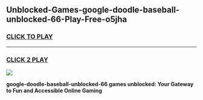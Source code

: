 
## Unblocked-Games-google-doodle-baseball-unblocked-66-Play-Free-o5jha
<h3>
<a href="https://premium76.site?title=google-doodle-baseball-unblocked-66&ref=15A">CLICK TO PLAY</a></h3>
<hr>

<h3>
<a href="https://premium76.site?title=google-doodle-baseball-unblocked-66&ref=15A">CLICK 2 PLAY</a>
  
</h3>

<a href="https://premium76.site?title=google-doodle-baseball-unblocked-66&ref=15A"><img src="https://clearcache.store/games.png"></a>


**google-doodle-baseball-unblocked-66 games unblocked: Your Gateway to Fun and Accessible Online Gaming**
